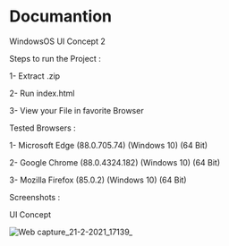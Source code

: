 # Documantion 

WindowsOS UI Concept 2

Steps to run the Project : 

1- Extract .zip 

2- Run index.html 

3- View your File in favorite Browser 

Tested Browsers : 

1- Microsoft Edge (88.0.705.74) (Windows 10) (64 Bit) 

2- Google Chrome (88.0.4324.182) (Windows 10) (64 Bit) 

3- Mozilla Firefox (85.0.2) (Windows 10) (64 Bit) 

Screenshots : 

UI Concept 

![Web capture_21-2-2021_17139_](https://user-images.githubusercontent.com/71846550/108628995-8a420200-7466-11eb-857d-9d284c710259.jpeg)
